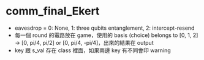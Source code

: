 # comm_final_Ekert

- eavesdrop = 0: None, 1: three qubits entanglement, 2: intercept-resend
- 每一個 round 的電路放在 game，使用的 basis (choice) belongs to [0, 1, 2] -> [0, pi/4, pi/2] or [0, pi/4, -pi/4]，出來的結果在 output
- key 跟 s_val 存在 class 裡面，如果兩邊 key 有不同會印 warning
